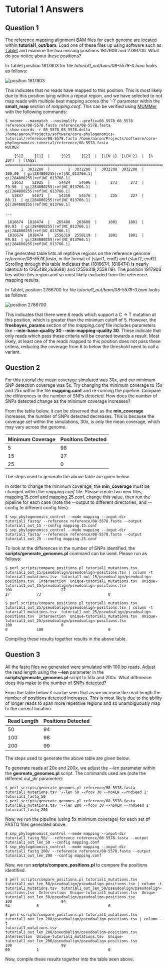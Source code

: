 Tutorial 1 Answers
==================

Question 1
----------

The reference mapping alignment BAM files for each genome are located within __tutorial1_out/bam__.  Load one of these files up using software such as [Tablet](http://bioinf.scri.ac.uk/tablet/) and examine the two missing positions 1817903 and 2786700.  What do you notice about these positions?

In Tablet position 1817903 for file *tutorial1_out/bam/08-5578-0.bam* looks as follows:

![position 1817903](tutorial1_q1_1817903.png)

This indicates that no reads have mapped to this position.  This is most likely due to this position lying within a repeat region, and we have selected to not map reads with multiple best mapping scores (the '-1' parameter within the __smalt_map__ section of _mapping.conf_.  This can be verified using [MUMMer](http://mummer.sourceforge.net/manual/#identifyingrepeats) with the following commands:

	$ nucmer --maxmatch --nosimplify --prefix=08_5578_08_5578 reference/08-5578.fasta reference/08-5578.fasta
	$ show-coords -r 08_5578_08_5578.delta
	/home/aaron/Projects/software/core-phylogenomics-tutorial/reference/08-5578.fasta /home/aaron/Projects/software/core-phylogenomics-tutorial/reference/08-5578.fasta
	NUCMER
	
	    [S1]     [E1]  |     [S2]     [E2]  |  [LEN 1]  [LEN 2]  |  [% IDY]  | [TAGS]
	=====================================================================================
	       1  3032288  |        1  3032288  |  3032288  3032288  |   100.00  | gi|284800255|ref|NC_013766.1|        gi|284800255|ref|NC_013766.1|
	   52653    52925  |    54424    54696  |      273      273  |    79.56  | gi|284800255|ref|NC_013766.1|        gi|284800255|ref|NC_013766.1|
	   53847    54071  |    54350    54576  |      225      227  |    88.11  | gi|284800255|ref|NC_013766.1|        gi|284800255|ref|NC_013766.1|

	...

	 1816674  1818474  |   265488   263688  |     1801     1801  |    99.83  | gi|284800255|ref|NC_013766.1|        gi|284800255|ref|NC_013766.1|
	 1816674  1818474  |  2556319  2558119  |     1801     1801  |    99.83  | gi|284800255|ref|NC_013766.1|        gi|284800255|ref|NC_013766.1|

The generated table lists all reptitive regions on the reference genome *reference/08-5578.fasta*, in the format of (start1, end1) and (start2, end2).  Scrolling through this table indicates that (1816674, 1818474) is nearly identical to (265488,263688) and (2556319,2558119).  The position 1817903 lies within this region and so most likely excluded from the reference mapping results.

In Tablet, position 2786700 for file *tutorial1_out/bam/08-5578-0.bam* looks as follows:

![position 2786700](tutorial1_q1_2786700.png)

This indicates that there were 6 reads which support a C -> T mutation at this position, which is greater than the minimum cutoff of 5.  However, the __freebayes_params__ section of the _mapping.conf_ file includes parameters like __--min-base-quality 30 --min-mapping-quality 30__.  These indicate that only reads which pass these criteria will be counted towards a result.  Most likely, at least one of the reads mapped to this position does not pass these critera, reducing the coverage from 6 to below the threshold need to call a variant.

Question 2
----------

For this tutorial the mean coverage simulated was 30x, and our minimum SNP detection coverage was 5x.  Try changing the minimum coverage to 15x and 25x within the file __mapping.conf__ and re-running the pipeline.  Compare the differences in the number of SNPs detected.  How does the number of SNPs detected change as the minimum coverage increases?

From the table below, it can be observed that as the __min_coverage__ increases, the number of SNPs detected decreases.  This is because the coverage set within the simulations, 30x, is only the mean coverage, which may vary across the genome.

| Minimum Coverage | Positions Detected |
| ---------------- | ------------------ |
|                5 |                 98 |
|               15 |                 27 |
|               25 |                  0 |

The steps used to generate the above table are given below.

In order to change the minimum coverage, the __min_coverage__ must be changed within the _mapping.conf_ file.  Please create two new files, mapping.15.conf and mapping.25.conf, change this value, then run the pipeline for each case (note the --output to different directories, and --config to different config files).

	$ snp_phylogenomics_control --mode mapping --input-dir tutorial1_fastq/ --reference reference/08-5578.fasta --output tutorial1_out_15 --config mapping.15.conf
	$ snp_phylogenomics_control --mode mapping --input-dir tutorial1_fastq/ --reference reference/08-5578.fasta --output tutorial1_out_25 --config mapping.25.conf

To look at the differences in the number of SNPs identified, the __scripts/generate_genomes.pl__ command can be used.  Please run as follows:

	$ perl scripts/compare_positions.pl tutorial1_mutations.tsv tutorial1_out_15/pseudoalign/pseudoalign-positions.tsv | column -t
	tutorial1_mutations.tsv  tutorial1_out_15/pseudoalign/pseudoalign-positions.tsv  Intersection  Unique-tutorial1_mutations.tsv  Unique-tutorial1_out_15/pseudoalign/pseudoalign-positions.tsv
	100                      27                                                      27            73                              0
	
	$ perl scripts/compare_positions.pl tutorial1_mutations.tsv tutorial1_out_25/pseudoalign/pseudoalign-positions.tsv | column -t
	tutorial1_mutations.tsv  tutorial1_out_25/pseudoalign/pseudoalign-positions.tsv  Intersection  Unique-tutorial1_mutations.tsv  Unique-tutorial1_out_25/pseudoalign/pseudoalign-positions.tsv
	100                      0                                                       0             100                             0

Compiling these results together results in the above table.

Question 3
----------

All the fastq files we generated were simulated with 100 bp reads.  Adjust the read length using the __--len__ parameter in the __scripts/generate_genomes.pl__ script to 50x and 200x.  What difference does this make to the number of SNPs detected?

From the table below it can be seen that as we increase the read length the number of positions detected increases.  This is most likely due to the ability of longer reads to span more repetitive regions and so unambiguously map to the correct location.

| Read Length | Positions Detected |
| ----------- | ------------------ |
|          50 |                 94 |
|         100 |                 98 |
|         200 |                 99 |

The steps used to generate the above table are given below.

To generate reads at 20x and 200x, we adjust the _--len_ parameter within the __genreate_genomes.pl__ script.  The commands used are (note the different out_dir parameter):

	$ perl scripts/generate_genomes.pl reference/08-5578.fasta tutorial1_mutations.tsv '--len 50 --fcov 30 --noALN --rndSeed 1' tutorial1_fastq_50
	$ perl scripts/generate_genomes.pl reference/08-5578.fasta tutorial1_mutations.tsv '--len 200 --fcov 30 --noALN --rndSeed 1' tutorial1_fastq_200

Now, we run the pipeline (using 5x minimum coverage) for each set of FASTQ files generated above.

	$ snp_phylogenomics_control --mode mapping --input-dir tutorial1_fastq_50/ --reference reference/08-5578.fasta --output tutorial1_out_len_50 --config mapping.conf
	$ snp_phylogenomics_control --mode mapping --input-dir tutorial1_fastq_200/ --reference reference/08-5578.fasta --output tutorial1_out_len_200 --config mapping.conf

Now, we run __scripts/compare_positions.pl__ to compare the positions identified.

	$ perl scripts/compare_positions.pl tutorial1_mutations.tsv tutorial1_out_len_50/pseudoalign/pseudoalign-positions.tsv | column -t
	tutorial1_mutations.tsv  tutorial1_out_len_50/pseudoalign/pseudoalign-positions.tsv  Intersection  Unique-tutorial1_mutations.tsv  Unique-tutorial1_out_len_50/pseudoalign/pseudoalign-positions.tsv
	100                      94                                                          94            6                               0

	$ perl scripts/compare_positions.pl tutorial1_mutations.tsv tutorial1_out_len_200/pseudoalign/pseudoalign-positions.tsv | column -t
	tutorial1_mutations.tsv  tutorial1_out_len_200/pseudoalign/pseudoalign-positions.tsv  Intersection  Unique-tutorial1_mutations.tsv  Unique-tutorial1_out_len_200/pseudoalign/pseudoalign-positions.tsv
	100                      99                                                           99            1                               0
	
Now, compile these results together into the table seen above.
